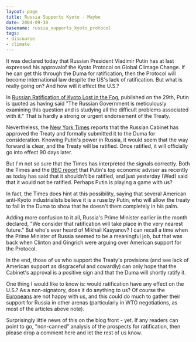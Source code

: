 ```yaml
---
layout: page
title: Russia Supports Kyoto - Maybe
date: 2004-09-30
basename: russia_supports_kyoto_protocol
tags:
- discourse
- climate
---
```


It was declared today that Russian President Vladimir Putin has at last
expressed his approvalof the Kyoto Protocol on Global Climage Change. If he can
get this through the Duma for ratification, then the Protocol will become
international law despite the US's lack of ratification. But what is really
going on? And how will it effect the U.S.?

<!--more-->

In <a href="http://www.climate.org/topics/intaction/russfog.shtml">Russian
Ratification of Kyoto Lost in the Fog</a>, published on the 29th, Putin is
quoted as having said "The Russian Government is meticulously examining this
question and is studying all the difficult problems associated with it." That is
hardly a strong or urgent endorsement of  the Treaty.

Nevertheless, the <a
href="http://www.nytimes.com/2004/10/01/international/europe/01russia.html?hp">New
York Times</a> reports that the Russian Cabinet has approved the Treaty and
formally submitted it to the Duma for consideration. Knowing Putin's power in
Russia, it would seem that the way forward is clear, and the Treaty will be
ratified. Once ratified, it will officially go into effect 90 days later.

But I'm not so sure that the Times has interpreted the signals correctly. Both
the Times and the <a
href="http://news.bbc.co.uk/2/hi/science/nature/3152424.stm">BBC report</a> that
Putin's top economic adviser as recently as today has said that it shouldn't be
ratified, and just yesterday (Wed) said that it would not be ratified. Perhaps
Putin is playing a game with us?

In fact, the Times does hint at this possibility, saying that several American
anti-Kyoto industrialists believe it is a ruse by Putin, who will allow the
treaty to fail in the Duma to show that he doesn't them completely in his palm.

Adding more confusion to it all, Russia's Prime Minister earlier in the month
declared, "We consider that ratification will take place in the very nearest
future." But who's ever heard of Mikhail Kasyanov? I can recall a time when the
Prime Minister of Russia seemed to be a meaningful job, but that was back when
Clinton and Gingrich were arguing over American support for the Protocol.

In the end, those of us who support the Treaty's provisions (and see lack of
American support as disgraceful and cowardly) can only hope that the Cabinet's
approval is a positive sign and that the Duma will shortly ratify it.

One thing I would like to know is: would ratification have any effect on the
U.S.? As a non-signatory, does it do anything to us? Of course the <a
href="http://www.terradaily.com/2004/040930164209.dm9a5r58.html">Europeans</a>
are not happy with us, and this could do much to gather their support for Russia
in other arenas (particularly in WTO negotiations, as most of the articles above
note). 

Surprisingly little news of this on the blog front - yet. If any readers can
point to go, "non-canned" analysis of the prospects for ratification, then
please drop a comment here and let the rest of us know.
